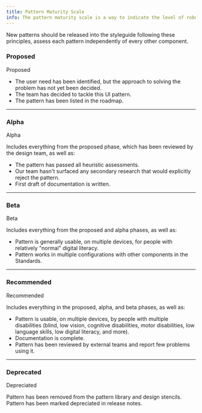 ```yaml
---
title: Pattern Maturity Scale
info: The pattern maturity scale is a way to indicate the level of robustness of any component or asset within the styleguide.
---
```


New patterns should be released into the styleguide following these principles, assess each pattern independently of every other component.

### Proposed

<span class="sg-label proposed">Proposed</span>

- The user need has been identified, but the approach to solving the problem has not yet been decided.
- The team has decided to tackle this UI pattern.
- The pattern has been listed in the roadmap.

____

### Alpha

<span class="sg-label alpha">Alpha</span>

Includes everything from the proposed phase, which has been reviewed by the design team, as well as:

- The pattern has passed all heuristic assessments.
- Our team hasn't surfaced any secondary research that would explicitly reject the pattern.
- First draft of documentation is written.

___

### Beta

<span class="sg-label beta">Beta</span>

Includes everything from the proposed and alpha phases, as well as:

- Pattern is generally usable, on multiple devices, for people with relatively "normal" digital literacy.
- Pattern works in multiple configurations with other components in the Standards.

___

### Recommended

<span class="sg-label recommended">Recommended</span>

Includes everything in the proposed, alpha, and beta phases, as well as:

- Pattern is usable, on multiple devices, by people with multiple disabilities (blind, low vision, cognitive disabilities, motor disabilities, low language skills, low digital literacy, and more).
- Documentation is complete.
- Pattern has been reviewed by external teams and report few problems using it.

___

### Deprecated

<span class="sg-label depreciated">Depreciated</span>

Pattern has been removed from the pattern library and design stencils.
Pattern has been marked depreciated in release notes.